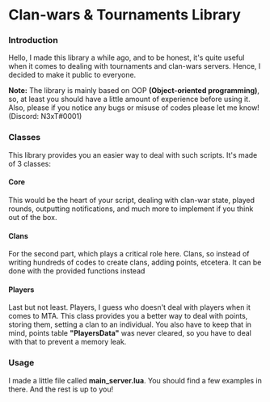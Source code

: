 # Clan-wars & Tournaments Library

### Introduction

Hello, I made this library a while ago, and to be honest, it's quite useful when it comes to dealing with tournaments and clan-wars servers. Hence, I decided to make it public to everyone. 

**Note:** The library is mainly based on OOP **(Object-oriented programming)**, so, at least you should have a little amount of experience before using it. Also, please if you notice any bugs or misuse of codes please let me know! (Discord: N3xT#0001)

### Classes

This library provides you an easier way to deal with such scripts. It's made of 3 classes:

#### Core
This would be the heart of your script, dealing with clan-war state, played rounds, outputting notifications, and much more to implement if you think out of the box.

#### Clans
For the second part, which plays a critical role here. Clans, so instead of writing hundreds of codes to create clans, adding points, etcetera. It can be done with the provided functions instead

#### Players
Last but not least. Players, I guess who doesn't deal with players when it comes to MTA. This class provides you a better way to deal with points, storing them, setting a clan to an individual. You also have to keep that in mind, points table **"PlayersData"** was never cleared, so you have to deal with that to prevent a memory leak.

### Usage

I made a little file called **main_server.lua**. You should find a few examples in there. And the rest is up to you!
